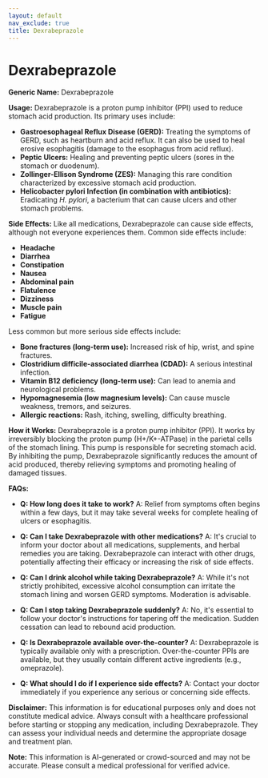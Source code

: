 ```yaml
---
layout: default
nav_exclude: true
title: Dexrabeprazole
---
```


# Dexrabeprazole

**Generic Name:** Dexrabeprazole

**Usage:** Dexrabeprazole is a proton pump inhibitor (PPI) used to reduce stomach acid production.  Its primary uses include:

* **Gastroesophageal Reflux Disease (GERD):**  Treating the symptoms of GERD, such as heartburn and acid reflux.  It can also be used to heal erosive esophagitis (damage to the esophagus from acid reflux).
* **Peptic Ulcers:** Healing and preventing peptic ulcers (sores in the stomach or duodenum).
* **Zollinger-Ellison Syndrome (ZES):**  Managing this rare condition characterized by excessive stomach acid production.
* **Helicobacter pylori Infection (in combination with antibiotics):**  Eradicating *H. pylori*, a bacterium that can cause ulcers and other stomach problems.


**Side Effects:** Like all medications, Dexrabeprazole can cause side effects, although not everyone experiences them. Common side effects include:

* **Headache**
* **Diarrhea**
* **Constipation**
* **Nausea**
* **Abdominal pain**
* **Flatulence**
* **Dizziness**
* **Muscle pain**
* **Fatigue**

Less common but more serious side effects include:

* **Bone fractures (long-term use):** Increased risk of hip, wrist, and spine fractures.
* **Clostridium difficile-associated diarrhea (CDAD):**  A serious intestinal infection.
* **Vitamin B12 deficiency (long-term use):** Can lead to anemia and neurological problems.
* **Hypomagnesemia (low magnesium levels):**  Can cause muscle weakness, tremors, and seizures.
* **Allergic reactions:** Rash, itching, swelling, difficulty breathing.


**How it Works:** Dexrabeprazole is a proton pump inhibitor (PPI).  It works by irreversibly blocking the proton pump (H+/K+-ATPase) in the parietal cells of the stomach lining.  This pump is responsible for secreting stomach acid. By inhibiting the pump, Dexrabeprazole significantly reduces the amount of acid produced, thereby relieving symptoms and promoting healing of damaged tissues.


**FAQs:**

* **Q: How long does it take to work?** A:  Relief from symptoms often begins within a few days, but it may take several weeks for complete healing of ulcers or esophagitis.

* **Q: Can I take Dexrabeprazole with other medications?** A:  It's crucial to inform your doctor about all medications, supplements, and herbal remedies you are taking.  Dexrabeprazole can interact with other drugs, potentially affecting their efficacy or increasing the risk of side effects.

* **Q: Can I drink alcohol while taking Dexrabeprazole?** A:  While it's not strictly prohibited, excessive alcohol consumption can irritate the stomach lining and worsen GERD symptoms. Moderation is advisable.

* **Q: Can I stop taking Dexrabeprazole suddenly?** A:  No, it's essential to follow your doctor's instructions for tapering off the medication.  Sudden cessation can lead to rebound acid production.

* **Q:  Is Dexrabeprazole available over-the-counter?** A:  Dexrabeprazole is typically available only with a prescription.  Over-the-counter PPIs are available, but they usually contain different active ingredients (e.g., omeprazole).

* **Q: What should I do if I experience side effects?** A: Contact your doctor immediately if you experience any serious or concerning side effects.


**Disclaimer:**  This information is for educational purposes only and does not constitute medical advice.  Always consult with a healthcare professional before starting or stopping any medication, including Dexrabeprazole.  They can assess your individual needs and determine the appropriate dosage and treatment plan.


**Note:** This information is AI-generated or crowd-sourced and may not be accurate. Please consult a medical professional for verified advice.